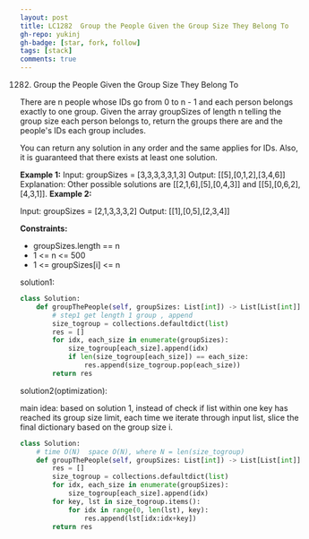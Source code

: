 ```yaml
---
layout: post
title: LC1282  Group the People Given the Group Size They Belong To
gh-repo: yukinj
gh-badge: [star, fork, follow]
tags: [stack]
comments: true
---
```



1282. Group the People Given the Group Size They Belong To

There are n people whose IDs go from 0 to n - 1 and each person belongs exactly to one group. Given the array groupSizes of length n telling the group size each person belongs to, return the groups there are and the people's IDs each group includes.

You can return any solution in any order and the same applies for IDs. Also, it is guaranteed that there exists at least one solution. 

 

**Example 1:**
Input: groupSizes = [3,3,3,3,3,1,3]
Output: [[5],[0,1,2],[3,4,6]]
Explanation: 
Other possible solutions are [[2,1,6],[5],[0,4,3]] and [[5],[0,6,2],[4,3,1]].
**Example 2:**

Input: groupSizes = [2,1,3,3,3,2]
Output: [[1],[0,5],[2,3,4]]
 

**Constraints:**
- groupSizes.length == n
- 1 <= n <= 500
- 1 <= groupSizes[i] <= n


solution1:
```python
class Solution:
    def groupThePeople(self, groupSizes: List[int]) -> List[List[int]]:
        # step1 get length 1 group , append 
        size_togroup = collections.defaultdict(list)
        res = []
        for idx, each_size in enumerate(groupSizes):
            size_togroup[each_size].append(idx)
            if len(size_togroup[each_size]) == each_size:
                res.append(size_togroup.pop(each_size))
        return res

```


solution2(optimization): 

main idea: based on solution 1, instead of check if list within one key has reached its group size limit, each time we iterate through input list, slice the final dictionary based on the group size i.
```python
class Solution:
    # time O(N)  space O(N), where N = len(size_togroup)
    def groupThePeople(self, groupSizes: List[int]) -> List[List[int]]: 
        res = []
        size_togroup = collections.defaultdict(list)
        for idx, each_size in enumerate(groupSizes):
            size_togroup[each_size].append(idx)
        for key, lst in size_togroup.items():
            for idx in range(0, len(lst), key):
                res.append(lst[idx:idx+key])
        return res
                

```